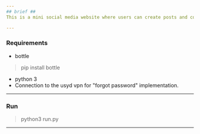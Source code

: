```yaml
---  
## brief ## 
This is a mini social media website where users can create posts and comment on them. Uses MVC design with Vanilla HTML, CSS and JavaScript.

---  
```

### Requirements ###


- bottle
>pip install bottle  
- python 3  
- Connection to the usyd vpn for "forgot password" implementation.
  
---  
### Run ###  

>python3 run.py

---  
